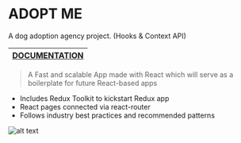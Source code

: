 # ADOPT ME
A dog adoption agency project. (Hooks &amp; Context API)

|[DOCUMENTATION](https://btholt.github.io/complete-intro-to-react-v5/hooks "Brian Holt's React Docs")       |
| ------------- |

> A Fast and scalable App made with React
> which will serve as a boilerplate for future React-based apps 

  * Includes Redux Toolkit to kickstart Redux app
  * React pages connected via react-router
  * Follows industry best practices and recommended patterns







![alt text](https://github.com/varunswarup0/complete-intro-to-react-v5/blob/master/Screenshot_2020-03-27%20Adopt%20Me.png)


